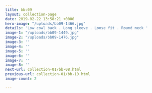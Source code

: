 ```yaml
---
title: bb:09
layout: collection-page
date: 2019-02-22 13:58:21 +0000
hero-image: "/uploads/bb09-1466.jpg"
details: 'Low cowl back . Long sleeve . Loose fit . Round neck '
image-1: "/uploads/bb09-1449.jpg"
image-2: "/uploads/bb09-1476.jpg"
image-3: ''
image-4: ''
image-5: ''
image-6: ''
image-7: ''
image-8: ''
next-url: collection-01/bb-08.html
previous-url: collection-01/bb-10.html
image-count: 2

---
```

